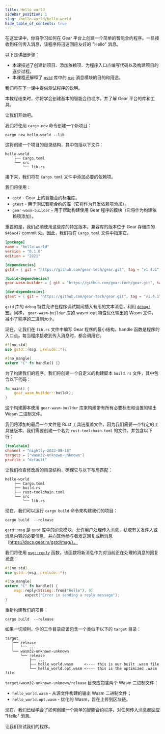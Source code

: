 ```yaml
---
title: Hello world
sidebar_position: 1
slug: /hello-world/hello-world
hide_table_of_contents: true
---
```


在这堂课中，你将学习如何在 Gear 平台上创建一个简单的智能合约程序。一旦接收到任何传入消息，该程序将迅速回应友好的 "Hello" 消息。

以下是详细步骤：

- 本课描述了创建新项目、添加依赖项、为程序入口点编写代码以及构建项目的逐步过程。
- 本课程还解释了 [`gstd`](https://docs.gear.rs/gstd/) 库中的 [`msg`](https://docs.gear.rs/gstd/msg/) 消息模块的目的和用途。

我们将在下一课中提供测试程序的说明。

本教程结束时，你将学会创建基本的智能合约程序，并了解 Gear 平台的库和工具。

让我们开始吧。

我们将使用 `cargo new` 命令创建一个新项目：

```
cargo new hello-world --lib
```

这将创建一个项目的目录结构，其中包括以下文件：

```
hello-world
    ├── Cargo.toml
    └── src
        └── lib.rs
```

接下来，我们将在 `Cargo.toml` 文件中添加必要的依赖项。

我们将使用：

- `gstd` - Gear 上的智能合约标准库。
- `gtest` - 用于测试智能合约的库（它将作为开发依赖项添加）。
- `gear-wasm-builder` - 用于帮助构建使用 Gear 程序的模块（它将作为构建依赖项添加）。

重要的是，我们必须使用这些库的特定版本。兼容库的版本位于 Gear 存储库的 `946ac47` commit 处。因此，我们将在 `Cargo.toml` 文件中指定它。

```toml title="Cargo.toml"
[package]
name = "hello-world"
version = "0.1.0"
edition = "2021"

[dependencies]
gstd = { git = "https://github.com/gear-tech/gear.git", tag = "v1.4.1", features = ["debug"] }

[build-dependencies]
gear-wasm-builder = { git = "https://github.com/gear-tech/gear.git", tag = "v1.4.1", features = ["wasm-opt"] }

[dev-dependencies]
gtest = { git = "https://github.com/gear-tech/gear.git", tag = "v1.4.1" }
```
`gstd` 库的 `debug` 特性允许在程序调试期间插入有用的文本消息，利用 [`debug!`](https://docs.gear.rs/gstd/macro.debug.html) 宏。同样， `gear-wasm-builder` 库的 wasm-opt 特性优化输出的 Wasm 文件，减小了程序的二进制大小。

现在，让我们在 `lib.rs` 文件中编写 Gear 程序的最小结构。handle 函数是程序的入口点。每当程序接收到传入消息时，都会调用它。

```rust title="src/lib.rs"
#![no_std]
use gstd::{msg, prelude::*};

#[no_mangle]
extern "C" fn handle() {}
```

为了构建我们的程序，我们将创建一个自定义的构建脚本 `build.rs` 文件，其中包含以下代码：

```rust title="build.rs"
fn main() {
    gear_wasm_builder::build();
}
```

这个构建脚本使用 `gear-wasm-builder` 库来构建带有所有必要标志和设置的输出 Wasm 二进制文件。

我们将添加的最后一个文件是 Rust 工具链覆盖文件，因为我们需要一个特定的工具链版本。我们需要创建一个名为 `rust-toolchain.toml` 的文件，并包含以下行：

```toml title="rust-toolchain.toml"
[toolchain]
channel = "nightly-2023-09-18"
targets = ["wasm32-unknown-unknown"]
profile = "default"
```

让我们检查修改后的目录结构，确保它与以下布局匹配：

```
hello-world
    ├── Cargo.toml
    ├── build.rs
    ├── rust-toolchain.toml
    └── src
        └── lib.rs
```

现在，我们可以运行 `cargo build` 命令来构建我们的项目：

```
cargo build  --release
```

`gstd::msg` 是 `gstd` 库中的消息模块，允许用户处理传入消息，获取有关发件人或消息内容的必要信息，并向其他参与者发送回复或新消息（https://docs.gear.rs/gstd/msg/）。

我们将使用 [`msg::reply`](https://docs.gear.rs/gstd/msg/fn.reply.html) 函数，该函数将新消息作为对当前正在处理的消息的回复发送：

```rust title="src/lib.rs"
#![no_std]
use gstd::{msg, prelude::*};

#[no_mangle]
extern "C" fn handle() {
    msg::reply(String::from("Hello"), 0)
        .expect("Error in sending a reply message");
}
```

重新构建我们的项目：

```
cargo build  --release
```

如果一切顺利，你的工作目录应该包含一个类似于以下的 `target` 目录：

```
target
   ├── release
   │   └── ...
   └── wasm32-unknown-unknown
       └── release
           ├── ...
           ├── hello_world.wasm     <---- this is our built .wasm file
           └── hello_world.opt.wasm <---- this is the optimized .wasm file
```

`target/wasm32-unknown-unknown/release` 目录应包含两个 Wasm 二进制文件：

- `hello_world.wasm` - 从源文件构建的输出 Wasm 二进制文件；
- `hello_world.opt.wasm` - 优化的 Wasm，旨在上传到区块链。

现在，我们已经学会了如何创建一个简单的智能合约程序，对任何传入消息都回应 "Hello" 消息。

让我们测试我们的程序。
